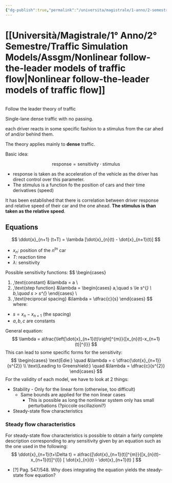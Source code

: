 ```yaml
---
{"dg-publish":true,"permalink":"/universita/magistrale/1-anno/2-semestre/traffic-simulation-models/assgm/nonlinear-follow-the-leader-models-of-traffic-flow/","tags":["UNI"]}
---
```




# [[Università/Magistrale/1° Anno/2° Semestre/Traffic Simulation Models/Assgm/Nonlinear follow-the-leader models of traffic flow\|Nonlinear follow-the-leader models of traffic flow]]

```table-of-contents
```
Follow the leader theory of traffic

Single-lane dense traffic with no passing.

each driver reacts in some specific fashion to a stimulus from the car ahed of and/or behind them.

The theory applies mainly to **dense** traffic.

Basic idea:

$$
\text{response} = \text{sensitivity} \cdot \text{stimulus}
$$

- response is taken as the acceleration of the vehicle as the driver has direct control over this parameter.
- The stimulus is a function fo the position of cars and their time derivatives (speed)

It has been established that there is correlation between driver response and relative speed of their car and the one ahead. **The stimulus is than taken as the relative speed**.

## Equations

$$
\ddot{x}_{n+1} (t+T) = \lambda [\dot{x}_{n}(t) - \dot{x}_{n+1}(t)]
$$
- $x_{n}:$ position of the $n^{tn}$ car
- $T:$ reaction time
- $\lambda:$ sensitivity 

Possible sensitivity functions:
$$
\begin{cases}
1. \,\text{constant} &\lambda = a \\
2. \,\text{step function} &\lambda = \begin{cases}
a,\quad s \le s^{*} \\
b,\quad s > s^{*}
\end{cases} \\
3. \,\text{reciprocal spacing} &\lambda = \dfrac{c}{s}
\end{cases}
$$
where:
- $s = x_{n}- x_{n+1}$ (the spacing)
- $a,b,c$ are constants

General equation:
$$
\lambda = a\frac{\left[\dot{x}_{n+1}(t)\right]^{m}}{[x_{n}(t)-x_{n+1}(t)]^{l}} 
$$
This can lead to some specific forms for the sensitivity:
$$
\begin{cases}
\text{Edie:} \quad &\lambda = c \dfrac{\dot{x}_{n+1}}{s^{2}} \\
\text{Leading to Greenshield:} \quad &\lambda  = \dfrac{c}{s^{2}}
\end{cases}
$$
For the validity of each model, we have to look at 2 things:
- Stability - Only for the linear form (otherwise, too difficult)
	- Same bounds are applied for the non linear cases
		- This is possible as long the nonlinear system only has small perturbations (?piccole oscillazioni?)
- Steady-state flow characteristics

### Steady flow characteristics

For steady-state flow characteristics is possible to obtain a fairly complete description corresponding to any sensitivity given by an equation such as the one used in the following:
$$
\ddot{x}_{n+1}(t+\Delta t) = a\frac{[\dot{x}_{n+1}(t)]^{m}}{[x_{n}(t)-x_{n+1}(t)]^{l}} [ \dot{x}_{n}(t) - \dot{x}_{n+1}(t) ]
$$

- [?] Pag. 547/548. Why does integrating the equation yields the steady-state flow equation?

